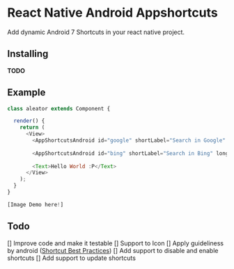 # React Native Android Appshortcuts


Add dynamic Android 7 Shortcuts in your react native project.

## Installing
**TODO**

## Example 

```js
class aleator extends Component {

  render() {
    return (
      <View>
        <AppShortcutsAndroid id="google" shortLabel="Search in Google" longLabel="Search anything in Google" uri="http://google.com" />
        
        <AppShortcutsAndroid id="bing" shortLabel="Search in Bing" longLabel="Search anything in Bing" uri="http://bing.com" />
     
        <Text>Hello World :P</Text>
      </View>
    );
  }
}

[Image Demo here!]
```

## Todo
[] Improve code and make it testable
[] Support to Icon
[] Apply guideliness by android ([Shortcut Best Practices](https://developer.android.com/guide/topics/ui/shortcuts.html#best-practices))
[] Add support to disable and enable shortcuts
[] Add support to update shortcuts

